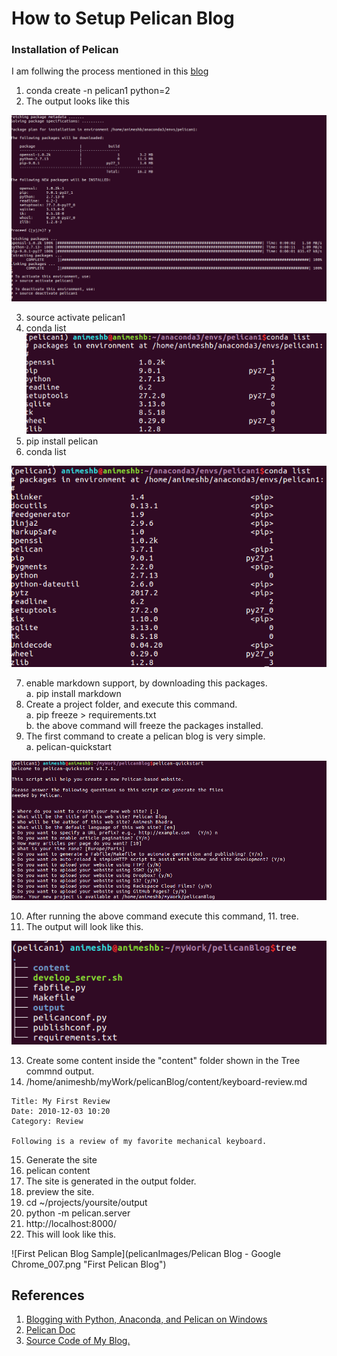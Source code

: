 # How to Setup Pelican Blog #

### Installation of Pelican ###

I am follwing the process mentioned in this [blog](http://marpat.github.io/python-anaconda-and-pelican-on-windows.html)

1. conda create -n pelican1 python=2
2. The output looks like this

![Pelican Imnstall](pelicanImages/createPelicanInstall.png "Pelican Install")

3. source activate pelican1
4. conda list
![Befoere Pelican Installation](pelicanImages/beforeCondaInstallPip.png "Before Pelican Install, Package Information")
5. pip install pelican
6. conda list

![After Pelican Installation](pelicanImages/afterCondaInstallPip.png "After Pelican Install, Package Information")

7. enable markdown support, by downloading this packages.  
    a. pip install markdown
8. Create a project folder, and execute this command.  
    a. pip freeze > requirements.txt  
    b. the above command will freeze the packages installed.  
9. The first command to create a pelican blog is very simple.  
    a. pelican-quickstart

![Pelican QuickStart](pelicanImages/pelican_quickStart.png "Pelican QuickStart Sample")

10. After running the above command execute this command,
    11. tree.
12. The output will look like this.

![Tree Output](pelicanImages/treeOutput.png "Tree Command Output")

13. Create some content inside the "content" folder shown in the Tree commnd output.
14. /home/animeshb/myWork/pelicanBlog/content/keyboard-review.md

```
Title: My First Review
Date: 2010-12-03 10:20
Category: Review

Following is a review of my favorite mechanical keyboard.
```

15. Generate the site
16. pelican content
17. The site is generated in the output folder.
18. preview the site.
19. cd ~/projects/yoursite/output
20. python -m pelican.server
21. http://localhost:8000/ 
22. This will look like this.

![First Pelican Blog Sample](pelicanImages/Pelican Blog - Google Chrome_007.png "First Pelican Blog")

## References ##

1. [Blogging with Python, Anaconda, and Pelican on Windows](http://marpat.github.io/python-anaconda-and-pelican-on-windows.html)
2. [Pelican Doc](http://docs.getpelican.com/en/stable/quickstart.html)
3. [Source Code of My Blog.](https://github.com/archeranimesh/pelicanBlog)

